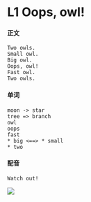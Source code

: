 # L1 Oops, owl!

#### 正文

    Two owls.
    Small owl.
    Big owl.
    Oops, owl!
    Fast owl.
    Two owls.

#### 单词

    moon -> star
    tree => branch
    owl
    oops
    fast
    * big <==> * small
    * two

#### 配音

    Watch out!

![](D:\github\javascript\寒假英语\l1.jpg)